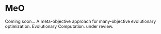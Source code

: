 # MeO
Coming soon...
A meta-objective approach for many-objective evolutionary optimization. Evolutionary Computation. under review.
